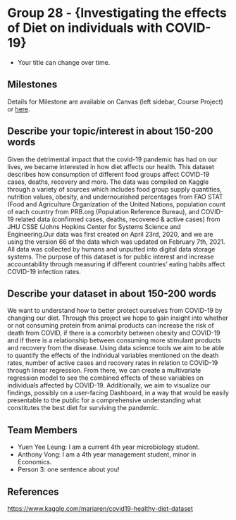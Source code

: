 # Group 28 - {Investigating the effects of Diet on individuals with COVID-19}

- Your title can change over time.

## Milestones

Details for Milestone are available on Canvas (left sidebar, Course Project) or [here](https://firas.moosvi.com/courses/data301/project/milestone01.html).

## Describe your topic/interest in about 150-200 words

Given the detrimental impact that the covid-19 pandemic has had on our lives, we became interested in how diet affects our health. This dataset describes how consumption of different food groups affect COVID-19 cases, deaths, recovery and more. The data was compiled on Kaggle through a variety of sources which includes food group supply quantities, nutrition values, obesity, and undernourished percentages from FAO STAT (Food and Agriculture Organization of the United Nations, population count of each country from PRB.org (Population Reference Bureau), and COVID-19 related data (confirmed cases, deaths, recovered & active cases) from JHU CSSE (Johns Hopkins Center for Systems Science and Engineering.Our data was first created on April 23rd, 2020, and we are using the version 66 of the data which was updated on February 7th, 2021. All data was collected by humans and unputted into digital data storage systems. The purpose of this dataset is for public interest and increase accountability through measuring if different countries’ eating habits affect COVID-19 infection rates.


## Describe your dataset in about 150-200 words

We want to understand how to better protect ourselves from COVID-19 by changing our diet. Through this project we hope to gain insight into whether or not consuming protein from animal products can increase the risk of death from COVID, if there is a comorbity between obesity and COVID-19 and if there is a relationship between consuming more stimulant products and recovery from the disease. Using data science tools we aim to be able to quantify the effects of the individual variables mentioned on the death rates, number of active cases and recovery rates in relation to COVID-19 through linear regression. From there, we can create a multivariate regression model to see the combined effects of these variables on individuals affected by COVID-19. Additionally, we aim to visualize our findings, possibly on a user-facing Dashboard, in a way that would be easily presentable to the public for a comprehensive understanding what constitutes the best diet for surviving the pandemic.


## Team Members

- Yuen Yee Leung: I am a current 4th year microbiology student.
- Anthony Vong: I am a 4th year management student, minor in Economics.
- Person 3: one sentence about you!

## References

https://www.kaggle.com/mariaren/covid19-healthy-diet-dataset
